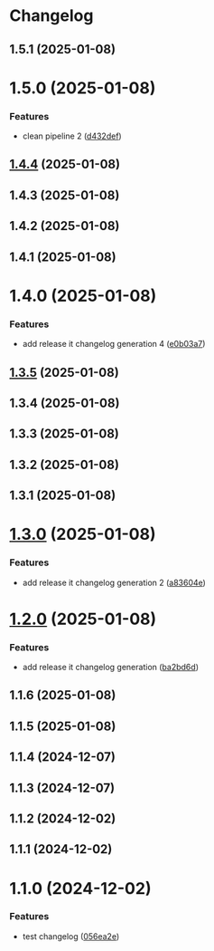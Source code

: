 # Changelog

## 1.5.1 (2025-01-08)

# 1.5.0 (2025-01-08)


### Features

* clean pipeline 2 ([d432def](https://github.com/DanYellow/test/commit/d432def87abf0f1d7f9cc442d5583737b0b4f5cd))

## [1.4.4](https://github.com/DanYellow/test/compare/1.4.3...1.4.4) (2025-01-08)

## 1.4.3 (2025-01-08)

## 1.4.2 (2025-01-08)

## 1.4.1 (2025-01-08)

# 1.4.0 (2025-01-08)


### Features

* add release it changelog generation 4 ([e0b03a7](https://github.com/DanYellow/test/commit/e0b03a749678f6e4a5034405809475e8c1ca6750))

## [1.3.5](https://github.com/DanYellow/test/compare/1.3.4...1.3.5) (2025-01-08)

## 1.3.4 (2025-01-08)

## 1.3.3 (2025-01-08)

## 1.3.2 (2025-01-08)

## 1.3.1 (2025-01-08)

# [1.3.0](https://github.com/DanYellow/test/compare/1.2.0...1.3.0) (2025-01-08)


### Features

* add release it changelog generation 2 ([a83604e](https://github.com/DanYellow/test/commit/a83604e4a88018a86fe1a7b0f0e2ac47cbed79db))

# [1.2.0](https://github.com/DanYellow/test/compare/1.1.6...1.2.0) (2025-01-08)


### Features

* add release it changelog generation ([ba2bd6d](https://github.com/DanYellow/test/commit/ba2bd6d0dc61f753f98ffb6dc1c543d809763a05))

## 1.1.6 (2025-01-08)

## 1.1.5 (2025-01-08)

## 1.1.4 (2024-12-07)

## 1.1.3 (2024-12-07)

## 1.1.2 (2024-12-02)

## 1.1.1 (2024-12-02)

# 1.1.0 (2024-12-02)


### Features

* test changelog ([056ea2e](https://github.com/DanYellow/test/commit/056ea2e2c9c06919407953afa5d5fa50b37a3b6b))
